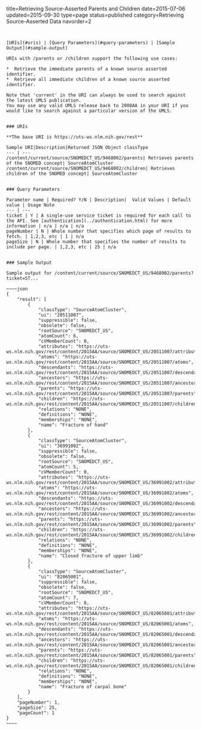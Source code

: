title=Retrieving Source-Asserted Parents and Children
date=2015-07-06
updated=2015-09-30
type=page
status=published
category=Retrieving Source-Asserted Data
navorder=2
~~~~~~


[URIs](#uris) | [Query Parameters](#query-parameters) | [Sample Output](#sample-output)

URIs with /parents or /children support the following use cases:

*  Retrieve the immediate parents of a known source asserted identifier.
*  Retrieve all immediate children of a known source asserted identifier.

Note that 'current' in the URI can always be used to search against the latest UMLS publication.
You may use any valid UMLS release back to 2008AA in your URI if you would like to search against a particular version of the UMLS.


### URIs

**The base URI is https://uts-ws.nlm.nih.gov/rest**

Sample URI|Description|Returned JSON Object classType
--- | ---
/content/current/source/SNOMEDCT_US/9468002/parents| Retrieves parents of the SNOMED concept| SourceAtomCluster
/content/current/source/SNOMEDCT_US/9468002/children| Retrieves children of the SNOMED concept| SourceAtomCluster


### Query Parameters

Parameter name | Required? Y/N | Description|  Valid Values | Default value | Usage Note
--- | ---
ticket | Y | A single-use service ticket is required for each call to the API. See [authentication](../authentication.html) for more information | n/a | n/a | n/a
pageNumber | N | Whole number that specifies which page of results to fetch. | 1,2,3, etc | 1 | n/a
pageSize | N | Whole number that specifies the number of results to include per page. | 1,2,3, etc | 25 | n/a


### Sample Output

Sample output for /content/current/source/SNOMEDCT_US/9468002/parents?ticket=ST...

~~~~json
{
    "result": [
        {
            "classType": "SourceAtomCluster",
            "ui": "20511007",
            "suppressible": false,
            "obsolete": false,
            "rootSource": "SNOMEDCT_US",
            "atomCount": 6,
            "cVMemberCount": 0,
            "attributes": "https://uts-ws.nlm.nih.gov/rest/content/2015AA/source/SNOMEDCT_US/20511007/attributes",
            "atoms": "https://uts-ws.nlm.nih.gov/rest/content/2015AA/source/SNOMEDCT_US/20511007/atoms",
            "descendants": "https://uts-ws.nlm.nih.gov/rest/content/2015AA/source/SNOMEDCT_US/20511007/descendants",
            "ancestors": "https://uts-ws.nlm.nih.gov/rest/content/2015AA/source/SNOMEDCT_US/20511007/ancestors",
            "parents": "https://uts-ws.nlm.nih.gov/rest/content/2015AA/source/SNOMEDCT_US/20511007/parents",
            "children": "https://uts-ws.nlm.nih.gov/rest/content/2015AA/source/SNOMEDCT_US/20511007/children",
            "relations": "NONE",
            "definitions": "NONE",
            "memberships": "NONE",
            "name": "Fracture of hand"
        },
        {
            "classType": "SourceAtomCluster",
            "ui": "36991002",
            "suppressible": false,
            "obsolete": false,
            "rootSource": "SNOMEDCT_US",
            "atomCount": 5,
            "cVMemberCount": 0,
            "attributes": "https://uts-ws.nlm.nih.gov/rest/content/2015AA/source/SNOMEDCT_US/36991002/attributes",
            "atoms": "https://uts-ws.nlm.nih.gov/rest/content/2015AA/source/SNOMEDCT_US/36991002/atoms",
            "descendants": "https://uts-ws.nlm.nih.gov/rest/content/2015AA/source/SNOMEDCT_US/36991002/descendants",
            "ancestors": "https://uts-ws.nlm.nih.gov/rest/content/2015AA/source/SNOMEDCT_US/36991002/ancestors",
            "parents": "https://uts-ws.nlm.nih.gov/rest/content/2015AA/source/SNOMEDCT_US/36991002/parents",
            "children": "https://uts-ws.nlm.nih.gov/rest/content/2015AA/source/SNOMEDCT_US/36991002/children",
            "relations": "NONE",
            "definitions": "NONE",
            "memberships": "NONE",
            "name": "Closed fracture of upper limb"
        },
        {
            "classType": "SourceAtomCluster",
            "ui": "82065001",
            "suppressible": false,
            "obsolete": false,
            "rootSource": "SNOMEDCT_US",
            "atomCount": 7,
            "cVMemberCount": 0,
            "attributes": "https://uts-ws.nlm.nih.gov/rest/content/2015AA/source/SNOMEDCT_US/82065001/attributes",
            "atoms": "https://uts-ws.nlm.nih.gov/rest/content/2015AA/source/SNOMEDCT_US/82065001/atoms",
            "descendants": "https://uts-ws.nlm.nih.gov/rest/content/2015AA/source/SNOMEDCT_US/82065001/descendants",
            "ancestors": "https://uts-ws.nlm.nih.gov/rest/content/2015AA/source/SNOMEDCT_US/82065001/ancestors",
            "parents": "https://uts-ws.nlm.nih.gov/rest/content/2015AA/source/SNOMEDCT_US/82065001/parents",
            "children": "https://uts-ws.nlm.nih.gov/rest/content/2015AA/source/SNOMEDCT_US/82065001/children",
            "relations": "NONE",
            "definitions": "NONE",
            "memberships": "NONE",
            "name": "Fracture of carpal bone"
        }
    ],
    "pageNumber": 1,
    "pageSize": 25,
    "pageCount": 1
}
~~~~



